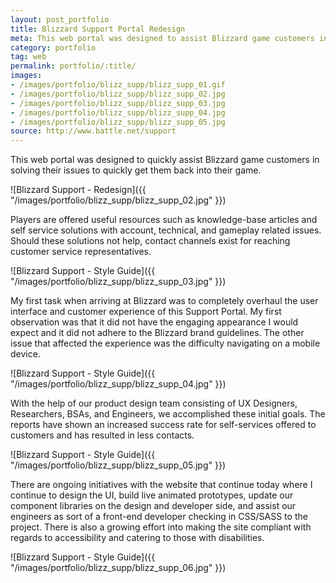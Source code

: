 ```yaml
---
layout: post_portfolio
title: Blizzard Support Portal Redesign
meta: This web portal was designed to assist Blizzard game customers in solving their issues to quickly get them back into the game.
category: portfolio
tag: web
permalink: portfolio/:title/
images: 
- /images/portfolio/blizz_supp/blizz_supp_01.gif
- /images/portfolio/blizz_supp/blizz_supp_02.jpg
- /images/portfolio/blizz_supp/blizz_supp_03.jpg
- /images/portfolio/blizz_supp/blizz_supp_04.jpg
- /images/portfolio/blizz_supp/blizz_supp_05.jpg
source: http://www.battle.net/support
---
```


This web portal was designed to quickly assist Blizzard game customers in solving their issues to quickly get them back into their game.

![Blizzard Support - Redesign]({{ "/images/portfolio/blizz_supp/blizz_supp_02.jpg" }})

Players are offered useful resources such as knowledge-base articles and self service solutions with account, technical, and gameplay related issues. Should these solutions not help, contact channels exist for reaching customer service representatives.

![Blizzard Support - Style Guide]({{ "/images/portfolio/blizz_supp/blizz_supp_03.jpg" }})

My first task when arriving at Blizzard was to completely overhaul the user interface and customer experience of this Support Portal. My first observation was that it did not have the engaging appearance I would expect and it did not adhere to the Blizzard brand guidelines. The other issue that affected the experience was the difficulty navigating on a mobile device.

![Blizzard Support - Style Guide]({{ "/images/portfolio/blizz_supp/blizz_supp_04.jpg" }})

With the help of our product design team consisting of UX Designers, Researchers, BSAs, and Engineers, we accomplished these initial goals. The reports have shown an increased success rate for self-services offered to customers and has resulted in less contacts.

![Blizzard Support - Style Guide]({{ "/images/portfolio/blizz_supp/blizz_supp_05.jpg" }})

There are ongoing initiatives with the website that continue today where I continue to design the UI, build live animated prototypes, update our component libraries on the design and developer side, and assist our engineers as sort of a front-end developer checking in CSS/SASS to the project. There is also a growing effort into making the site compliant with regards to accessibility and catering to those with disabilities.


![Blizzard Support - Style Guide]({{ "/images/portfolio/blizz_supp/blizz_supp_06.jpg" }})